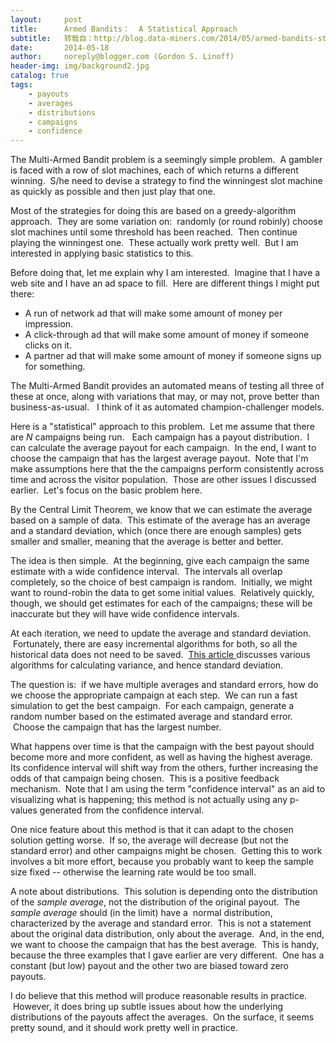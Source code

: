```yaml
---
layout:     post
title:      Armed Bandits：  A Statistical Approach
subtitle:   转载自：http://blog.data-miners.com/2014/05/armed-bandits-statistical-approach.html
date:       2014-05-18
author:     noreply@blogger.com (Gordon S. Linoff)
header-img: img/background2.jpg
catalog: true
tags:
    - payouts
    - averages
    - distributions
    - campaigns
    - confidence
---
```


The Multi-Armed Bandit problem is a seemingly simple problem.  A gambler is faced with a row of slot machines, each of which returns a different winning.  S/he need to devise a strategy to find the winningest slot machine as quickly as possible and then just play that one.

Most of the strategies for doing this are based on a greedy-algorithm approach.  They are some variation on:  randomly (or round robinly) choose slot machines until some threshold has been reached.  Then continue playing the winningest one.  These actually work pretty well.  But I am interested in applying basic statistics to this.

Before doing that, let me explain why I am interested.  Imagine that I have a web site and I have an ad space to fill.  Here are different things I might put there:


- A run of network ad that will make some amount of money per impression.
- A click-through ad that will make some amount of money if someone clicks on it.
- A partner ad that will make some amount of money if someone signs up for something.


The Multi-Armed Bandit provides an automated means of testing all three of these at once, along with variations that may, or may not, prove better than business-as-usual.   I think of it as automated champion-challenger models.





Here is a "statistical" approach to this problem.  Let me assume that there are *N* campaigns being run.   Each campaign has a payout distribution.  I can calculate the average payout for each campaign.  In the end, I want to choose the campaign that has the largest average payout.  Note that I'm make assumptions here that the the campaigns perform consistently across time and across the visitor population.  Those are other issues I discussed earlier.  Let's focus on the basic problem here.

By the Central Limit Theorem, we know that we can estimate the average based on a sample of data.  This estimate of the average has an average and a standard deviation, which (once there are enough samples) gets smaller and smaller, meaning that the average is better and better.

The idea is then simple.  At the beginning, give each campaign the same estimate with a wide confidence interval.  The intervals all overlap completely, so the choice of best campaign is random.  Initially, we might want to round-robin the data to get some initial values.  Relatively quickly, though, we should get estimates for each of the campaigns; these will be inaccurate but they will have wide confidence intervals.

At each iteration, we need to update the average and standard deviation.  Fortunately, there are easy incremental algorithms for both, so all the historical data does not need to be saved.  [This article ](http://en.wikipedia.org/wiki/Algorithms_for_calculating_variance)discusses various algorithms for calculating variance, and hence standard deviation.

The question is:  if we have multiple averages and standard errors, how do we choose the appropriate campaign at each step.  We can run a fast simulation to get the best campaign.  For each campaign, generate a random number based on the estimated average and standard error.  Choose the campaign that has the largest number.

What happens over time is that the campaign with the best payout should become more and more confident, as well as having the highest average.   Its confidence interval will shift way from the others, further increasing the odds of that campaign being chosen.  This is a positive feedback mechanism.  Note that I am using the term "confidence interval" as an aid to visualizing what is happening; this method is not actually using any p-values generated from the confidence interval.

One nice feature about this method is that it can adapt to the chosen solution getting worse.  If so, the average will decrease (but not the standard error) and other campaigns might be chosen.  Getting this to work involves a bit more effort, because you probably want to keep the sample size fixed -- otherwise the learning rate would be too small.

A note about distributions.  This solution is depending onto the distribution of the *sample average*, not the distribution of the original payout.  The *sample average* should (in the limit) have a  normal distribution, characterized by the average and standard error.  This is not a statement about the original data distribution, only about the average.  And, in the end, we want to choose the campaign that has the best average.  This is handy, because the three examples that I gave earlier are very different.  One has a constant (but low) payout and the other two are biased toward zero payouts.

I do believe that this method will produce reasonable results in practice.  However, it does bring up subtle issues about how the underlying distributions of the payouts affect the averages.  On the surface, it seems pretty sound, and it should work pretty well in practice.











 
